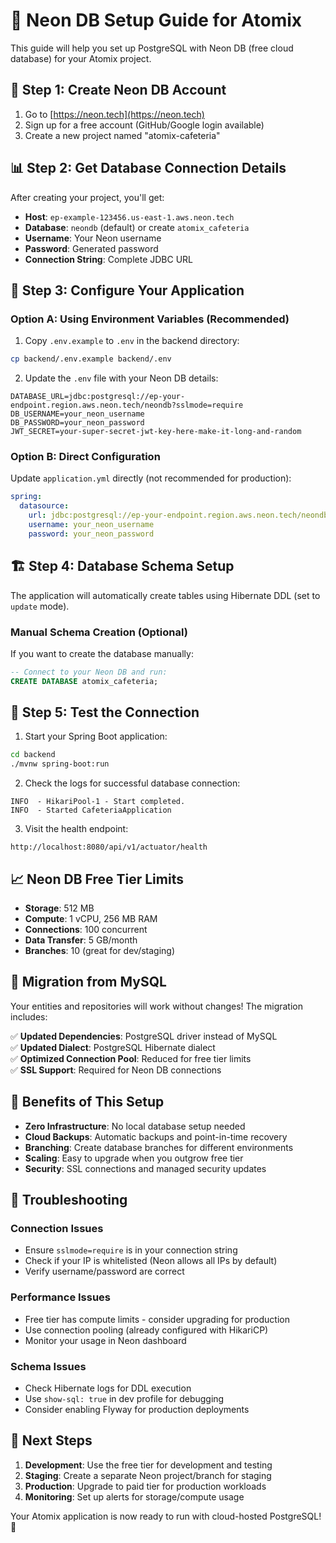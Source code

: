 # 🐘 Neon DB Setup Guide for Atomix

This guide will help you set up PostgreSQL with Neon DB (free cloud database) for your Atomix project.

## 🚀 Step 1: Create Neon DB Account

1. Go to [https://neon.tech](https://neon.tech)
2. Sign up for a free account (GitHub/Google login available)
3. Create a new project named "atomix-cafeteria"

## 📊 Step 2: Get Database Connection Details

After creating your project, you'll get:
- **Host**: `ep-example-123456.us-east-1.aws.neon.tech`
- **Database**: `neondb` (default) or create `atomix_cafeteria`
- **Username**: Your Neon username
- **Password**: Generated password
- **Connection String**: Complete JDBC URL

## 🔧 Step 3: Configure Your Application

### Option A: Using Environment Variables (Recommended)

1. Copy `.env.example` to `.env` in the backend directory:
```bash
cp backend/.env.example backend/.env
```

2. Update the `.env` file with your Neon DB details:
```env
DATABASE_URL=jdbc:postgresql://ep-your-endpoint.region.aws.neon.tech/neondb?sslmode=require
DB_USERNAME=your_neon_username
DB_PASSWORD=your_neon_password
JWT_SECRET=your-super-secret-jwt-key-here-make-it-long-and-random
```

### Option B: Direct Configuration

Update `application.yml` directly (not recommended for production):
```yaml
spring:
  datasource:
    url: jdbc:postgresql://ep-your-endpoint.region.aws.neon.tech/neondb?sslmode=require
    username: your_neon_username
    password: your_neon_password
```

## 🏗️ Step 4: Database Schema Setup

The application will automatically create tables using Hibernate DDL (set to `update` mode).

### Manual Schema Creation (Optional)
If you want to create the database manually:

```sql
-- Connect to your Neon DB and run:
CREATE DATABASE atomix_cafeteria;
```

## 🧪 Step 5: Test the Connection

1. Start your Spring Boot application:
```bash
cd backend
./mvnw spring-boot:run
```

2. Check the logs for successful database connection:
```
INFO  - HikariPool-1 - Start completed.
INFO  - Started CafeteriaApplication
```

3. Visit the health endpoint:
```
http://localhost:8080/api/v1/actuator/health
```

## 📈 Neon DB Free Tier Limits

- **Storage**: 512 MB
- **Compute**: 1 vCPU, 256 MB RAM
- **Connections**: 100 concurrent
- **Data Transfer**: 5 GB/month
- **Branches**: 10 (great for dev/staging)

## 🔄 Migration from MySQL

Your entities and repositories will work without changes! The migration includes:

✅ **Updated Dependencies**: PostgreSQL driver instead of MySQL  
✅ **Updated Dialect**: PostgreSQL Hibernate dialect  
✅ **Optimized Connection Pool**: Reduced for free tier limits  
✅ **SSL Support**: Required for Neon DB connections  

## 🎯 Benefits of This Setup

- **Zero Infrastructure**: No local database setup needed
- **Cloud Backups**: Automatic backups and point-in-time recovery
- **Branching**: Create database branches for different environments
- **Scaling**: Easy to upgrade when you outgrow free tier
- **Security**: SSL connections and managed security updates

## 🔧 Troubleshooting

### Connection Issues
- Ensure `sslmode=require` is in your connection string
- Check if your IP is whitelisted (Neon allows all IPs by default)
- Verify username/password are correct

### Performance Issues
- Free tier has compute limits - consider upgrading for production
- Use connection pooling (already configured with HikariCP)
- Monitor your usage in Neon dashboard

### Schema Issues
- Check Hibernate logs for DDL execution
- Use `show-sql: true` in dev profile for debugging
- Consider enabling Flyway for production deployments

## 🚀 Next Steps

1. **Development**: Use the free tier for development and testing
2. **Staging**: Create a separate Neon project/branch for staging
3. **Production**: Upgrade to paid tier for production workloads
4. **Monitoring**: Set up alerts for storage/compute usage

Your Atomix application is now ready to run with cloud-hosted PostgreSQL! 🎉
